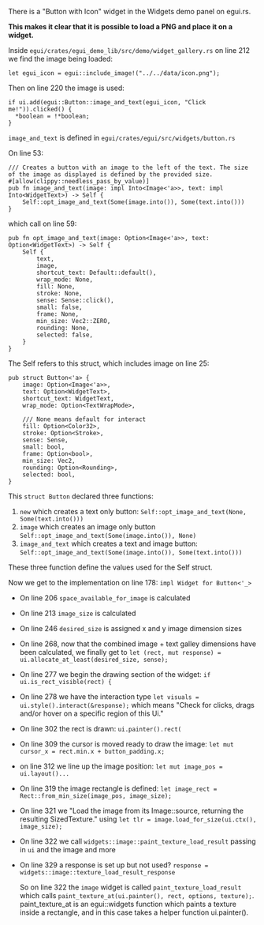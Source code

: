 There is a "Button with Icon" widget in the Widgets demo panel on egui.rs.

**This makes it clear that it is possible to load a PNG and place it on a widget.**

Inside ```egui/crates/egui_demo_lib/src/demo/widget_gallery.rs``` on line 212 we find the image being loaded:

```let egui_icon = egui::include_image!("../../data/icon.png");```

Then on line 220 the image is used:

```
if ui.add(egui::Button::image_and_text(egui_icon, "Click me!")).clicked() {
  *boolean = !*boolean;
}
```

```image_and_text``` is defined in ```egui/crates/egui/src/widgets/button.rs```

On line 53:

```
/// Creates a button with an image to the left of the text. The size of the image as displayed is defined by the provided size.
#[allow(clippy::needless_pass_by_value)]
pub fn image_and_text(image: impl Into<Image<'a>>, text: impl Into<WidgetText>) -> Self {
    Self::opt_image_and_text(Some(image.into()), Some(text.into()))
}
```

which call on line 59:

```
pub fn opt_image_and_text(image: Option<Image<'a>>, text: Option<WidgetText>) -> Self {
    Self {
        text,
        image,
        shortcut_text: Default::default(),
        wrap_mode: None,
        fill: None,
        stroke: None,
        sense: Sense::click(),
        small: false,
        frame: None,
        min_size: Vec2::ZERO,
        rounding: None,
        selected: false,
    }
}
```

The Self refers to this struct, which includes image on line 25:

```
pub struct Button<'a> {
    image: Option<Image<'a>>,
    text: Option<WidgetText>,
    shortcut_text: WidgetText,
    wrap_mode: Option<TextWrapMode>,

    /// None means default for interact
    fill: Option<Color32>,
    stroke: Option<Stroke>,
    sense: Sense,
    small: bool,
    frame: Option<bool>,
    min_size: Vec2,
    rounding: Option<Rounding>,
    selected: bool,
}
```

This ```struct Button``` declared three functions:

1. ```new``` which creates a text only button: ```Self::opt_image_and_text(None, Some(text.into()))```
2. ```image``` which creates an image only button ```Self::opt_image_and_text(Some(image.into()), None)```
3. ```image_and_text``` which creates a text and image button: ```Self::opt_image_and_text(Some(image.into()), Some(text.into()))```

These three function define the values used for the Self struct.

Now we get to the implementation on line 178: ```impl Widget for Button<'_>```

* On line 206 ```space_available_for_image``` is calculated
* On line 213 ```image_size``` is calculated
* On line 246 ```desired_size``` is assigned x and y image dimension sizes
* On line 268, now that the combined image + text galley dimensions have been calculated, we finally get to ```let (rect, mut response) = ui.allocate_at_least(desired_size, sense);```
* On line 277 we begin the drawing section of the widget: ```if ui.is_rect_visible(rect) {```
* On line 278 we have the interaction type ```let visuals = ui.style().interact(&response);``` which means "Check for clicks, drags and/or hover on a specific region of this Ui."
* On line 302 the rect is drawn: ```ui.painter().rect(```
* On line 309 the cursor is moved ready to draw the image: ```let mut cursor_x = rect.min.x + button_padding.x;```
* on line 312 we line up the image position: ```let mut image_pos = ui.layout()...```
* On line 319 the image rectangle is defined: ```let image_rect = Rect::from_min_size(image_pos, image_size);```
* On line 321 we "Load the image from its Image::source, returning the resulting SizedTexture." using ```let tlr = image.load_for_size(ui.ctx(), image_size);```
* On line 322 we call ```widgets::image::paint_texture_load_result``` passing in ```ui``` and the image and more
* On line 329 a response is set up but not used? ```response = widgets::image::texture_load_result_response```

  So on line 322 the ```image``` widget is called ```paint_texture_load_result``` which calls ```paint_texture_at(ui.painter(), rect, options, texture);```. paint_texture_at is an egui::widgets function which paints a texture inside a rectangle, and in this case takes a helper function ui.painter().
